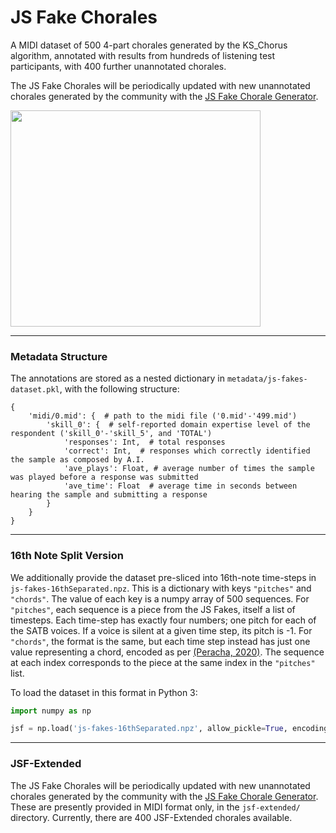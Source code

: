 # JS Fake Chorales

A MIDI dataset of 500 4-part chorales generated by the KS_Chorus algorithm, annotated with results from hundreds of listening test participants, with 400 further unannotated chorales.

The JS Fake Chorales will be periodically updated with new unannotated chorales generated by the community with the [JS Fake Chorale Generator](https://omarperacha.github.io/make-js-fake/).

<img src="https://paperswithcode.com/media/datasets/jsf.png" width="400" height="346" />

---

### Metadata Structure

The annotations are stored as a nested dictionary in `metadata/js-fakes-dataset.pkl`, with the following structure:

```
{
    'midi/0.mid': {  # path to the midi file ('0.mid'-'499.mid')
        'skill_0': {  # self-reported domain expertise level of the respondent ('skill_0'-'skill_5', and 'TOTAL')
            'responses': Int,  # total responses
            'correct': Int,  # responses which correctly identified the sample as composed by A.I.
            'ave_plays': Float, # average number of times the sample was played before a response was submitted
            'ave_time': Float  # average time in seconds between hearing the sample and submitting a response
        }
    }
}
```

---

### 16th Note Split Version

We additionally provide the dataset pre-sliced into 16th-note time-steps in `js-fakes-16thSeparated.npz`. This is a dictionary with keys `"pitches"` and `"chords"`. The value of each key is a numpy array of 500 sequences. For `"pitches"`, each sequence is a piece from the JS Fakes, itself a list of timesteps. Each time-step has exactly four numbers; one pitch for each of the SATB voices. If a voice is silent at a given time step, its pitch is -1. For `"chords"`, the format is the same, but each time step instead has just one value representing a chord, encoded as per [(Peracha, 2020)](https://program.ismir2020.net/poster_2-01.html). The sequence at each index corresponds to the piece at the same index in the `"pitches"` list.

To load the dataset in this format in Python 3:
```python
import numpy as np

jsf = np.load('js-fakes-16thSeparated.npz', allow_pickle=True, encoding='latin1')
```

---

### JSF-Extended

The JS Fake Chorales will be periodically updated with new unannotated chorales generated by the community with the [JS Fake Chorale Generator](https://omarperacha.github.io/make-js-fake/). These are presently provided in MIDI format only, in the `jsf-extended/` directory. Currently, there are 400 JSF-Extended chorales available.
